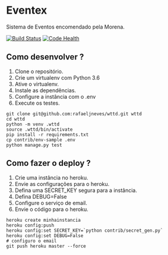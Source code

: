 # Eventex

Sistema de Eventos encomendado pela Morena.

[![Build Status](https://travis-ci.org/rafaeljneves/wttd.svg?branch=master)](https://travis-ci.org/rafaeljneves/wttd)
[![Code Health](https://landscape.io/github/rafaeljneves/wttd/master/landscape.svg?style=flat)](https://landscape.io/github/rafaeljneves/wttd/master)

## Como desenvolver ?

1. Clone o repositório.
2. Crie um virtualenv com Python 3.6
3. Ative o virtualenv.
4. Instale as dependências.
5. Configure a instância com o .env
6. Execute os testes.

```console
git clone git@github.com:rafaeljneves/wttd.git wttd
cd wttd
python -m venv .wttd
source .wttd/bin/activate
pip install -r requirements.txt
cp contrib/env-sample .env
python manage.py test
```

## Como fazer o deploy ?

1. Crie uma instância no heroku.
2. Envie as configurações para o heroku.
3. Defina uma SECRET_KEY segura para a instância.
4. Defina DEBUG=False
5. Configure o serviço de email.
6. Envie o código para o heroku.

```console
heroku create minhainstancia
heroku config:push
heroku config:set SECRET_KEY=`python contrib/secret_gen.py`
heroku config:set DEBUG=False
# configuro o email
git push heroku master --force
```